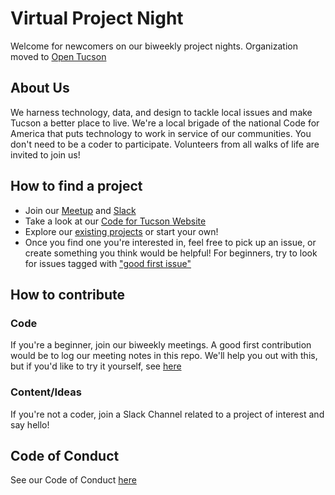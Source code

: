 # Virtual Project Night
Welcome for newcomers on our biweekly project nights.
Organization moved to [Open Tucson](https://github.com/orgs/Open-Tucson)

## About Us
We harness technology, data, and design to tackle local issues and make Tucson a better place to live.
We're a local brigade of the national Code for America that puts technology to work in service of our communities. You don't need to be a coder to participate. Volunteers from all walks of life are invited to join us!

## How to find a project
- Join our [Meetup](https://www.meetup.com/Code-for-Tucson/) and [Slack](https://codefortucson.slack.com/)
- Take a look at our [Code for Tucson Website](https://www.codefortucson.com/)
- Explore our [existing projects](https://github.com/orgs/CodeForTucson/projects) or start your own!
- Once you find one you're interested in, feel free to pick up an issue, or create something you think would be helpful! For beginners, try to look for issues tagged with ["good first issue"](https://github.com/issues?q=is%3Aopen+is%3Aissue+archived%3Afalse+label%3A%22good+first+issue%22+user%3ACodeForTucson)
 
 ## How to contribute 
 ### Code
If you're a beginner, join our biweekly meetings. A good first contribution would be to log our meeting notes in this repo. We'll help you out with this, but if you'd like to try it yourself, see [here](https://docs.github.com/en/pull-requests/collaborating-with-pull-requests/proposing-changes-to-your-work-with-pull-requests/creating-a-pull-request)

 ### Content/Ideas
 If you're not a coder, join a Slack Channel related to a project of interest and say hello!
 
 ## Code of Conduct
 See our Code of Conduct [here](https://www.codefortucson.com/code-of-conduct/)
